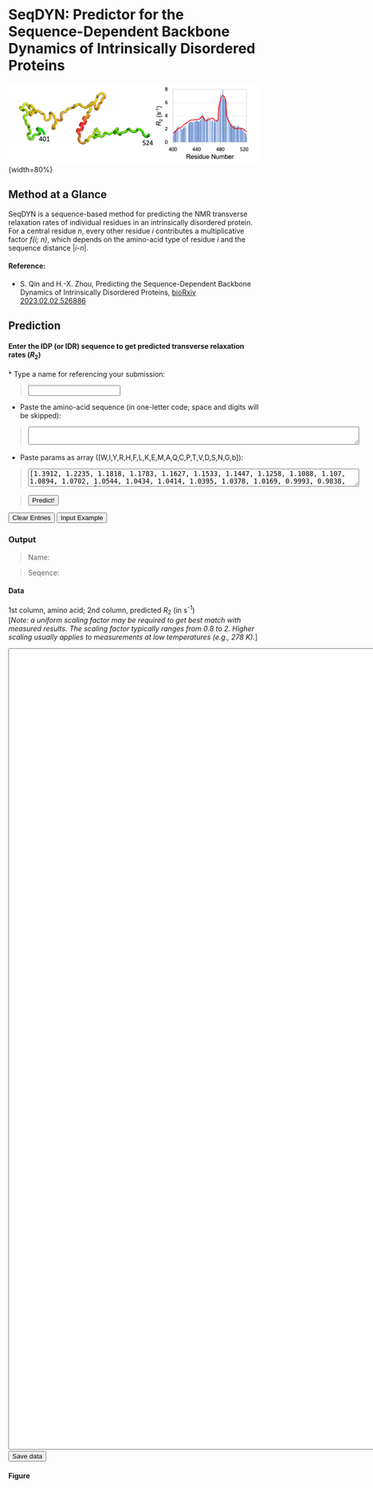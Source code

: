 <head>
  <meta charset="UTF-8">
  <link rel="stylesheet" href="css/styles.css">
</head>
<body>

# SeqDYN: Predictor for the Sequence-Dependent Backbone Dynamics of Intrinsically Disordered Proteins

![](images/SeqDyn.png){width=80%}

## Method at a Glance

SeqDYN is a sequence-based method for predicting the NMR transverse relaxation rates of individual residues in an intrinsically disordered protein. For a central residue *n*, every other residue *i* contributes a multiplicative factor *f(i; n)*, which depends on the amino-acid type of residue *i* and the sequence distance |*i-n*|.

#### Reference:
* S. Qin and H.-X. Zhou, Predicting the Sequence-Dependent Backbone Dynamics of Intrinsically Disordered Proteins, [bioRxiv 2023.02.02.526886](https://doi.org/10.1101/2023.02.02.526886)

## Prediction

#### Enter the IDP (or IDR) sequence to get predicted transverse relaxation rates (*R*<sub>2</sub>)

<form name="seqdyn">
* Type a name for referencing your submission:

> <input name="submitter" size="20" type="text">

* Paste the amino-acid sequence (in one-letter code; space and digits will be skipped):

> <textarea cols="80" name="userInput"></textarea>

* Paste params as array ([W,I,Y,R,H,F,L,K,E,M,A,Q,C,P,T,V,D,S,N,G,b]):

> <textarea cols="80" name="userParams">[1.3912, 1.2235, 1.1818, 1.1783, 1.1627, 1.1533, 1.1447, 1.1258, 1.1088, 1.107, 1.0894, 1.0702, 1.0544, 1.0434, 1.0414, 1.0395, 1.0378, 1.0169, 0.9993, 0.9838, 0.03164279998805]</textarea> 

> <input onclick="predict()" type="button" value="Predict!">
<input type="reset" value="Clear Entries">
<input onclick="FillForm('seqdyn')" type="button" value="Input Example">

</form>

### Output

> Name: <code class="eq_disp" id="protein_name"> </code>

> Seqence: <code class="eq_disp" id="protein_seq"> </code>

#### Data
1st column, amino acid; 2nd column, predicted *R*<sub>2</sub> (in s<sup>-1</sup>) <br>
[*Note: a uniform scaling factor may be required to get best match with measured results. The scaling factor typically ranges from 0.8 to 2. Higher scaling usually applies to measurements at low temperatures (e.g., 278 K).*]

<textarea id="textArea" style="position: relative; height:40vh; width:80vw"></textarea>

<br>
<button id="save" type="button" value="save"> Save data </button>

#### Figure

<div class="chart-container" style="position: relative; height:40vh; width:80vw">
<canvas id="myChart"></canvas>
</div>

<script src="js/formfill.js"></script>
<script src="js/SeqDyn.js"></script>
<script src="js/chart.min.js"></script>
<script src="js/chart.js"></script>
<script src="js/utils.js"></script>
</body> 
